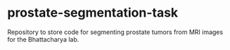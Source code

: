 # prostate-segmentation-task
Repository to store code for segmenting prostate tumors from MRI images for the Bhattacharya lab. 
